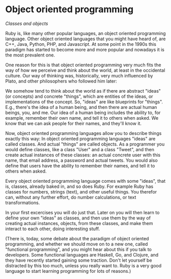 # Object oriented programming

*Classes and objects*

Ruby is, like many other popular languages, an object oriented programming
language. Other object oriented languages that you might have heard of, are
C++, Java, Python, PHP, and Javascript. At some point in the 1990s this
paradigm has started to become more and more popular and nowadays it is the
most prevalent one.

One reason for this is that object oriented programming very much fits the way
of how we perceive and think about the world, at least in the occidental
culture. Our way of thinking was, historically, very much influenced by Plato,
and other philosophers who followed him later:

We somehow tend to think about the world as if there are abstract "ideas" (or
concepts) and concrete "things", which are entities of the ideas, or
implementations of the concept. So, "ideas" are like blueprints for "things".
E.g., there's the idea of a human being, and then there are actual human
beings, you, and me. Our idea of a human being includes the ability to, for
example, remember their own name, and tell it to others when asked. We know
that we can ask people for their names, and they'll know it.

Now, object oriented programming languages allow you to describe things exactly
this way: In object oriented programming languages "ideas" are called classes.
And actual "things" are called objects. As a programmer you would define
classes, like a class "User" and a class "Tweet", and then create actual
instances of these classes: an actual concrete user with this name, that email
address, a password and actual tweets. You would also define that users have
the ability to remember their names, and tell it to others when asked.

Every object oriented programming language comes with some "ideas", that is,
classes, already baked in, and so does Ruby. For example Ruby has classes for
numbers, strings (text), and other useful things. You therefor can, without any
further effort, do number calculations, or text transformations.

In your first excercises you will do just that. Later on you will then learn to
define your own "ideas" as classes, and then use them by the way of creating
actual instances, objects, from these classes, and make them interact to each
other, doing interesting stuff.

(There is, today, some debate about the paradigm of object oriented
programming, and whether we should move on to a new one, called "functional
programming", and you might hear about this if you talk to developers. Some
functional languages are Haskell, Go, and Clojure, and they have recently
started gaining some traction. Don't let yourself be distracted by this too
much, unless you really want to. Ruby is a very good language to start learning
programming for lots of reasons.)
